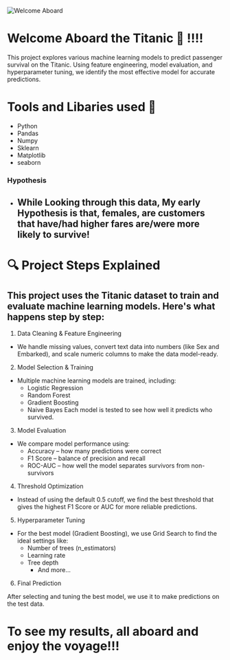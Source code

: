 ![Welcome Aboard](https://www.icegif.com/wp-content/uploads/titanic-icegif-16.gif)

# Welcome Aboard the Titanic 🚢 !!!!

This project explores various machine learning models to predict passenger survival on the Titanic. Using feature engineering, model evaluation, and hyperparameter tuning, we identify the most effective model for accurate predictions.

# Tools and Libaries used 🌹
- Python
- Pandas
- Numpy
- Sklearn
- Matplotlib
- seaborn 

### Hypothesis 

  - ## **While Looking through this data, My early Hypothesis is that, females, are customers that have/had higher fares are/were more likely to survive!**

# 🔍 Project Steps Explained 

## This project uses the Titanic dataset to train and evaluate machine learning models. Here's what happens step by step:

1. Data Cleaning & Feature Engineering
 - We handle missing values, convert text data into numbers (like Sex and Embarked), and scale numeric columns to make the data model-ready.

2. Model Selection & Training
 - Multiple machine learning models are trained, including:
     - Logistic Regression
     - Random Forest
     - Gradient Boosting
     - Naive Bayes
Each model is tested to see how well it predicts who survived.

3. Model Evaluation
- We compare model performance using:
    - Accuracy – how many predictions were correct
    - F1 Score – balance of precision and recall
    - ROC-AUC – how well the model separates survivors from non-survivors
4. Threshold Optimization

- Instead of using the default 0.5 cutoff, we find the best threshold that gives the highest F1 Score or AUC for more reliable predictions.
5. Hyperparameter Tuning
- For the best model (Gradient Boosting), we use Grid Search to find the ideal settings like:
    - Number of trees (n_estimators)
    - Learning rate
    - Tree depth
      - And more...
6. Final Prediction

After selecting and tuning the best model, we use it to make predictions on the test data.

# To see my results, all aboard and enjoy the voyage!!!